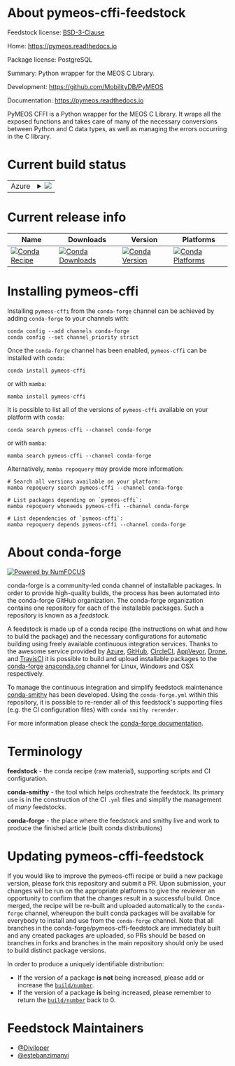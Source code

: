 About pymeos-cffi-feedstock
===========================

Feedstock license: [BSD-3-Clause](https://github.com/conda-forge/pymeos-cffi-feedstock/blob/main/LICENSE.txt)

Home: https://pymeos.readthedocs.io

Package license: PostgreSQL

Summary: Python wrapper for the MEOS C Library.

Development: https://github.com/MobilityDB/PyMEOS

Documentation: https://pymeos.readthedocs.io

PyMEOS CFFI is a Python wrapper for the MEOS C Library. It wraps all the exposed functions and takes care of many
of the necessary conversions between Python and C data types, as well as managing the errors occurring in the C
library.


Current build status
====================


<table>
    
  <tr>
    <td>Azure</td>
    <td>
      <details>
        <summary>
          <a href="https://dev.azure.com/conda-forge/feedstock-builds/_build/latest?definitionId=21981&branchName=main">
            <img src="https://dev.azure.com/conda-forge/feedstock-builds/_apis/build/status/pymeos-cffi-feedstock?branchName=main">
          </a>
        </summary>
        <table>
          <thead><tr><th>Variant</th><th>Status</th></tr></thead>
          <tbody><tr>
              <td>linux_64_python3.10.____cpython</td>
              <td>
                <a href="https://dev.azure.com/conda-forge/feedstock-builds/_build/latest?definitionId=21981&branchName=main">
                  <img src="https://dev.azure.com/conda-forge/feedstock-builds/_apis/build/status/pymeos-cffi-feedstock?branchName=main&jobName=linux&configuration=linux%20linux_64_python3.10.____cpython" alt="variant">
                </a>
              </td>
            </tr><tr>
              <td>linux_64_python3.11.____cpython</td>
              <td>
                <a href="https://dev.azure.com/conda-forge/feedstock-builds/_build/latest?definitionId=21981&branchName=main">
                  <img src="https://dev.azure.com/conda-forge/feedstock-builds/_apis/build/status/pymeos-cffi-feedstock?branchName=main&jobName=linux&configuration=linux%20linux_64_python3.11.____cpython" alt="variant">
                </a>
              </td>
            </tr><tr>
              <td>linux_64_python3.12.____cpython</td>
              <td>
                <a href="https://dev.azure.com/conda-forge/feedstock-builds/_build/latest?definitionId=21981&branchName=main">
                  <img src="https://dev.azure.com/conda-forge/feedstock-builds/_apis/build/status/pymeos-cffi-feedstock?branchName=main&jobName=linux&configuration=linux%20linux_64_python3.12.____cpython" alt="variant">
                </a>
              </td>
            </tr><tr>
              <td>linux_64_python3.8.____cpython</td>
              <td>
                <a href="https://dev.azure.com/conda-forge/feedstock-builds/_build/latest?definitionId=21981&branchName=main">
                  <img src="https://dev.azure.com/conda-forge/feedstock-builds/_apis/build/status/pymeos-cffi-feedstock?branchName=main&jobName=linux&configuration=linux%20linux_64_python3.8.____cpython" alt="variant">
                </a>
              </td>
            </tr><tr>
              <td>linux_64_python3.9.____73_pypy</td>
              <td>
                <a href="https://dev.azure.com/conda-forge/feedstock-builds/_build/latest?definitionId=21981&branchName=main">
                  <img src="https://dev.azure.com/conda-forge/feedstock-builds/_apis/build/status/pymeos-cffi-feedstock?branchName=main&jobName=linux&configuration=linux%20linux_64_python3.9.____73_pypy" alt="variant">
                </a>
              </td>
            </tr><tr>
              <td>linux_64_python3.9.____cpython</td>
              <td>
                <a href="https://dev.azure.com/conda-forge/feedstock-builds/_build/latest?definitionId=21981&branchName=main">
                  <img src="https://dev.azure.com/conda-forge/feedstock-builds/_apis/build/status/pymeos-cffi-feedstock?branchName=main&jobName=linux&configuration=linux%20linux_64_python3.9.____cpython" alt="variant">
                </a>
              </td>
            </tr><tr>
              <td>osx_64_python3.10.____cpython</td>
              <td>
                <a href="https://dev.azure.com/conda-forge/feedstock-builds/_build/latest?definitionId=21981&branchName=main">
                  <img src="https://dev.azure.com/conda-forge/feedstock-builds/_apis/build/status/pymeos-cffi-feedstock?branchName=main&jobName=osx&configuration=osx%20osx_64_python3.10.____cpython" alt="variant">
                </a>
              </td>
            </tr><tr>
              <td>osx_64_python3.11.____cpython</td>
              <td>
                <a href="https://dev.azure.com/conda-forge/feedstock-builds/_build/latest?definitionId=21981&branchName=main">
                  <img src="https://dev.azure.com/conda-forge/feedstock-builds/_apis/build/status/pymeos-cffi-feedstock?branchName=main&jobName=osx&configuration=osx%20osx_64_python3.11.____cpython" alt="variant">
                </a>
              </td>
            </tr><tr>
              <td>osx_64_python3.12.____cpython</td>
              <td>
                <a href="https://dev.azure.com/conda-forge/feedstock-builds/_build/latest?definitionId=21981&branchName=main">
                  <img src="https://dev.azure.com/conda-forge/feedstock-builds/_apis/build/status/pymeos-cffi-feedstock?branchName=main&jobName=osx&configuration=osx%20osx_64_python3.12.____cpython" alt="variant">
                </a>
              </td>
            </tr><tr>
              <td>osx_64_python3.8.____cpython</td>
              <td>
                <a href="https://dev.azure.com/conda-forge/feedstock-builds/_build/latest?definitionId=21981&branchName=main">
                  <img src="https://dev.azure.com/conda-forge/feedstock-builds/_apis/build/status/pymeos-cffi-feedstock?branchName=main&jobName=osx&configuration=osx%20osx_64_python3.8.____cpython" alt="variant">
                </a>
              </td>
            </tr><tr>
              <td>osx_64_python3.9.____73_pypy</td>
              <td>
                <a href="https://dev.azure.com/conda-forge/feedstock-builds/_build/latest?definitionId=21981&branchName=main">
                  <img src="https://dev.azure.com/conda-forge/feedstock-builds/_apis/build/status/pymeos-cffi-feedstock?branchName=main&jobName=osx&configuration=osx%20osx_64_python3.9.____73_pypy" alt="variant">
                </a>
              </td>
            </tr><tr>
              <td>osx_64_python3.9.____cpython</td>
              <td>
                <a href="https://dev.azure.com/conda-forge/feedstock-builds/_build/latest?definitionId=21981&branchName=main">
                  <img src="https://dev.azure.com/conda-forge/feedstock-builds/_apis/build/status/pymeos-cffi-feedstock?branchName=main&jobName=osx&configuration=osx%20osx_64_python3.9.____cpython" alt="variant">
                </a>
              </td>
            </tr>
          </tbody>
        </table>
      </details>
    </td>
  </tr>
</table>

Current release info
====================

| Name | Downloads | Version | Platforms |
| --- | --- | --- | --- |
| [![Conda Recipe](https://img.shields.io/badge/recipe-pymeos--cffi-green.svg)](https://anaconda.org/conda-forge/pymeos-cffi) | [![Conda Downloads](https://img.shields.io/conda/dn/conda-forge/pymeos-cffi.svg)](https://anaconda.org/conda-forge/pymeos-cffi) | [![Conda Version](https://img.shields.io/conda/vn/conda-forge/pymeos-cffi.svg)](https://anaconda.org/conda-forge/pymeos-cffi) | [![Conda Platforms](https://img.shields.io/conda/pn/conda-forge/pymeos-cffi.svg)](https://anaconda.org/conda-forge/pymeos-cffi) |

Installing pymeos-cffi
======================

Installing `pymeos-cffi` from the `conda-forge` channel can be achieved by adding `conda-forge` to your channels with:

```
conda config --add channels conda-forge
conda config --set channel_priority strict
```

Once the `conda-forge` channel has been enabled, `pymeos-cffi` can be installed with `conda`:

```
conda install pymeos-cffi
```

or with `mamba`:

```
mamba install pymeos-cffi
```

It is possible to list all of the versions of `pymeos-cffi` available on your platform with `conda`:

```
conda search pymeos-cffi --channel conda-forge
```

or with `mamba`:

```
mamba search pymeos-cffi --channel conda-forge
```

Alternatively, `mamba repoquery` may provide more information:

```
# Search all versions available on your platform:
mamba repoquery search pymeos-cffi --channel conda-forge

# List packages depending on `pymeos-cffi`:
mamba repoquery whoneeds pymeos-cffi --channel conda-forge

# List dependencies of `pymeos-cffi`:
mamba repoquery depends pymeos-cffi --channel conda-forge
```


About conda-forge
=================

[![Powered by
NumFOCUS](https://img.shields.io/badge/powered%20by-NumFOCUS-orange.svg?style=flat&colorA=E1523D&colorB=007D8A)](https://numfocus.org)

conda-forge is a community-led conda channel of installable packages.
In order to provide high-quality builds, the process has been automated into the
conda-forge GitHub organization. The conda-forge organization contains one repository
for each of the installable packages. Such a repository is known as a *feedstock*.

A feedstock is made up of a conda recipe (the instructions on what and how to build
the package) and the necessary configurations for automatic building using freely
available continuous integration services. Thanks to the awesome service provided by
[Azure](https://azure.microsoft.com/en-us/services/devops/), [GitHub](https://github.com/),
[CircleCI](https://circleci.com/), [AppVeyor](https://www.appveyor.com/),
[Drone](https://cloud.drone.io/welcome), and [TravisCI](https://travis-ci.com/)
it is possible to build and upload installable packages to the
[conda-forge](https://anaconda.org/conda-forge) [anaconda.org](https://anaconda.org/)
channel for Linux, Windows and OSX respectively.

To manage the continuous integration and simplify feedstock maintenance
[conda-smithy](https://github.com/conda-forge/conda-smithy) has been developed.
Using the ``conda-forge.yml`` within this repository, it is possible to re-render all of
this feedstock's supporting files (e.g. the CI configuration files) with ``conda smithy rerender``.

For more information please check the [conda-forge documentation](https://conda-forge.org/docs/).

Terminology
===========

**feedstock** - the conda recipe (raw material), supporting scripts and CI configuration.

**conda-smithy** - the tool which helps orchestrate the feedstock.
                   Its primary use is in the construction of the CI ``.yml`` files
                   and simplify the management of *many* feedstocks.

**conda-forge** - the place where the feedstock and smithy live and work to
                  produce the finished article (built conda distributions)


Updating pymeos-cffi-feedstock
==============================

If you would like to improve the pymeos-cffi recipe or build a new
package version, please fork this repository and submit a PR. Upon submission,
your changes will be run on the appropriate platforms to give the reviewer an
opportunity to confirm that the changes result in a successful build. Once
merged, the recipe will be re-built and uploaded automatically to the
`conda-forge` channel, whereupon the built conda packages will be available for
everybody to install and use from the `conda-forge` channel.
Note that all branches in the conda-forge/pymeos-cffi-feedstock are
immediately built and any created packages are uploaded, so PRs should be based
on branches in forks and branches in the main repository should only be used to
build distinct package versions.

In order to produce a uniquely identifiable distribution:
 * If the version of a package **is not** being increased, please add or increase
   the [``build/number``](https://docs.conda.io/projects/conda-build/en/latest/resources/define-metadata.html#build-number-and-string).
 * If the version of a package **is** being increased, please remember to return
   the [``build/number``](https://docs.conda.io/projects/conda-build/en/latest/resources/define-metadata.html#build-number-and-string)
   back to 0.

Feedstock Maintainers
=====================

* [@Diviloper](https://github.com/Diviloper/)
* [@estebanzimanyi](https://github.com/estebanzimanyi/)


